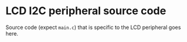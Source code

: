 # LCD I2C peripheral source code
Source code (expect `main.c`) that is specific to the LCD peripheral goes here.
